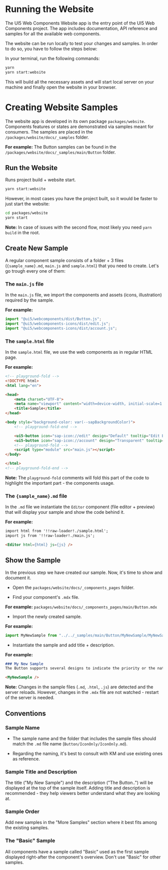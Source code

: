 # Running the Website

The UI5 Web Components Website app is the entry point of the UI5 Web Components project. 
The app includes documentation, API reference and samples for all the available web components.

The website can be run locally to test your changes and samples.
In order to do so, you have to follow the steps below:

In your terminal, run the following commands:

```bash
yarn
yarn start:website
```

This will build all the necessary assets and will start local server on your machine
and finally open the website in your browser.


# Creating Website Samples

The website app is developed in its own package `packages/website`. Components features or states are demonstrated via samples meant for consumers.
The samples are placed in the `/packages/website/docs/_samples` folder.

**For example:** 
The Button samples can be found in the `/packages/website/docs/_samples/main/Button` folder.


## Run the Website

Runs project build + website start.

```bash
yarn start:website
```

However, in most cases you have the project built, so it would be faster
to just start the website:

```bash
cd packages/website
yarn start
```

**Note:** In case of issues with the second flow, most likely you need `yarn build` in the root.


## Create New Sample

A regular component sample consists of a folder + 3 files (`{sample_name}.md`, `main.js` and `sample.html`) that you need to create. Let's go trough every one of them:

### The `main.js` file

In the `main.js` file, we import the components and assets (icons, illustration) required by the sample.

**For example:**
```ts
import "@ui5/webcomponents/dist/Button.js";
import "@ui5/webcomponents-icons/dist/edit.js";
import "@ui5/webcomponents-icons/dist/account.js";
```

### The `sample.html` file

In the `sample.html` file, we use the web components as in regular HTML page.

**For example:**

```html
<!-- playground-fold -->
<!DOCTYPE html>
<html lang="en">

<head>
    <meta charset="UTF-8">
    <meta name="viewport" content="width=device-width, initial-scale=1.0">
    <title>Sample</title>
</head>

<body style="background-color: var(--sapBackgroundColor)">
    <!-- playground-fold-end -->

    <ui5-button icon="sap-icon://edit" design="Default" tooltip="Edit Button"></ui5-button>
    <ui5-button icon="sap-icon://account" design="Transparent" tooltip="Account Button"></ui5-button>
    <!-- playground-fold -->
    <script type="module" src="main.js"></script>
</body>

</html>
<!-- playground-fold-end -->

```


**Note:** The `playground-fold` comments will fold this part of the code to highlight the important part - the components usage.

### The `{sample_name}.md` file

In the `.md` file we instantiate the `Editor` component (file editor + preview) that will display your sample and show the code behind it.

**For example:**
```md
import html from '!!raw-loader!./sample.html';
import js from '!!raw-loader!./main.js';

<Editor html={html} js={js} />
```


## Show the Sample

In the previous step we have created our sample. Now, it's time to show and document it.


- Open the `packages/website/docs/_components_pages` folder.

- Find your component's `.mdx` file.

**For example:** `packages/website/docs/_components_pages/main/Button.mdx`

- Import the newly created sample.

**For example:** 
```js
import MyNewSample from "../../_samples/main/Button/MyNewSample/MyNewSample.md";`
```

- Instantiate the sample and add title + description.

**For example:**

```.md
### My New Sample
The Button supports several designs to indicate the priority or the nature of the action.

<MyNewSample />

```

**Note:** Changes in the sample files (`.md`, `.html`, `.js`) are detected and the server reloads. However, changes in the `.mdx` file are not watched - restart of the server is needed.

## Conventions 

### Sample Name

- The sample name and the folder that includes the sample files should match the `.md` file name (`Button/IconOnly/IconOnly.md`). 

- Regarding the naming, it's best to consult with KM and use existing ones as reference.

### Sample Title and Description
The title ("My New Sample") and the description ("The Button..") will be displayed at the top of the sample itself. Adding title and description is recommended -  they help viewers better understand what they are looking at.


### Sample Order
Add new samples in the "More Samples" section where it best fits among the existing samples.


### The "Basic" Sample
All components have a sample called "Basic" used as the first sample displayed right-after the component's overview. Don't use "Basic" for other samples.
